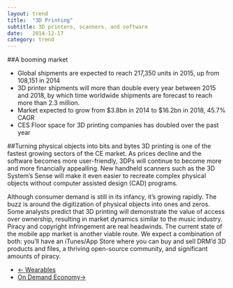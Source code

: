 ```yaml
---
layout: trend
title:  "3D Printing"
subtitle: 3D printers, scanners, and software
date:   2014-12-17
category: trend
---
```


##A booming market
- Global shipments are expected to reach 217,350 units in 2015, up from 108,151 in 2014 
- 3D printer shipments will more than double every year between 2015 and 2018, by which time worldwide shipments are forecast to reach more than 2.3 million.
- Market expected to grow from $3.8bn in 2014 to $16.2bn in 2018, 45.7% CAGR
- CES Floor space for 3D printing companies has doubled over the past year

##Turning physical objects into bits and bytes
3D printing is one of the fastest growing sectors of the CE market. As prices decline and the software becomes more user-friendly,  3DPs will continue to become more and more financially appealling. New handheld scanners such as the 3D System’s Sense will make it even easier to recreate complex physical objects without computer assisted design (CAD) programs. 

Although consumer demand is still in its infancy, it’s growing rapidly. The buzz is around the digitization of physical objects into ones and zeros. Some analysts predict that 3D printing will demonstrate the value of access over ownership, resulting in market dynamics similar to the music industry. Piracy and copyright infringement are real headwinds. The current state of the mobile app market is another viable route. We expect a combination of both: you’ll have an iTunes/App Store where you can buy and sell DRM’d 3D products and files, a thriving open-source community, and significant amounts of piracy. 
<nav>
        <ul class="pager">
    <li class="previous"><a href="/trend/2014/12/18/wearables/"><span aria-hidden="true">&larr;</span> Wearables</a></li>
    <li class="next"><a href="/trend/2014/12/16/on-demand/">On Demand Economy<span aria-hidden="true">&rarr;</span></a></li>
  </ul>
</nav> 

